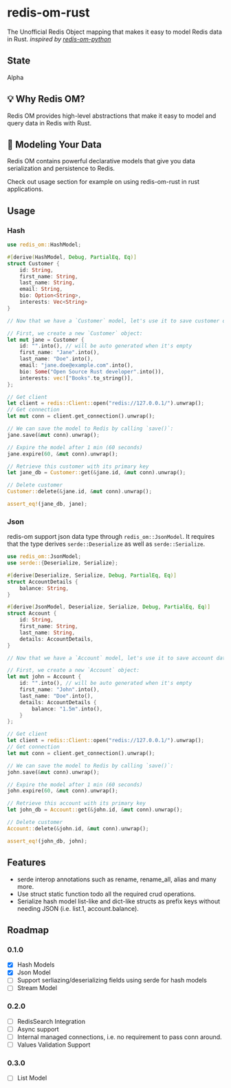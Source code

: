 # redis-om-rust

The Unofficial Redis Object mapping that makes it easy to model Redis data in Rust. _inspired by [redis-om-python](https://github.com/redis/redis-om-python)_

## State

Alpha

## 💡 Why Redis OM?

Redis OM provides high-level abstractions that make it easy to model and query data in Redis with Rust.

## 📇 Modeling Your Data

Redis OM contains powerful declarative models that give you data serialization and persistence to Redis.

Check out usage section for example on using redis-om-rust in rust applications.

## Usage

### Hash

```rust
use redis_om::HashModel;

#[derive(HashModel, Debug, PartialEq, Eq)]
struct Customer {
    id: String,
    first_name: String,
    last_name: String,
    email: String,
    bio: Option<String>,
    interests: Vec<String>
}

// Now that we have a `Customer` model, let's use it to save customer data to Redis.

// First, we create a new `Customer` object:
let mut jane = Customer {
    id: "".into(), // will be auto generated when it's empty
    first_name: "Jane".into(),
    last_name: "Doe".into(),
    email: "jane.doe@example.com".into(),
    bio: Some("Open Source Rust developer".into()),
    interests: vec!["Books".to_string()],
};

// Get client
let client = redis::Client::open("redis://127.0.0.1/").unwrap();
// Get connection
let mut conn = client.get_connection().unwrap();

// We can save the model to Redis by calling `save()`:
jane.save(&mut conn).unwrap();

// Expire the model after 1 min (60 seconds)
jane.expire(60, &mut conn).unwrap();

// Retrieve this customer with its primary key
let jane_db = Customer::get(&jane.id, &mut conn).unwrap();

// Delete customer
Customer::delete(&jane.id, &mut conn).unwrap();

assert_eq!(jane_db, jane);
```

### Json

redis-om support json data type through `redis_om::JsonModel`. It requires that the type
derives `serde::Deserialize` as well as `serde::Serialize`.

```rust
use redis_om::JsonModel;
use serde::{Deserialize, Serialize};

#[derive(Deserialize, Serialize, Debug, PartialEq, Eq)]
struct AccountDetails {
    balance: String,
}

#[derive(JsonModel, Deserialize, Serialize, Debug, PartialEq, Eq)]
struct Account {
    id: String,
    first_name: String,
    last_name: String,
    details: AccountDetails,
}

// Now that we have a `Account` model, let's use it to save account data to Redis.

// First, we create a new `Account` object:
let mut john = Account {
    id: "".into(), // will be auto generated when it's empty
    first_name: "John".into(),
    last_name: "Doe".into(),
    details: AccountDetails {
        balance: "1.5m".into(),
    }
};

// Get client
let client = redis::Client::open("redis://127.0.0.1/").unwrap();
// Get connection
let mut conn = client.get_connection().unwrap();

// We can save the model to Redis by calling `save()`:
john.save(&mut conn).unwrap();

// Expire the model after 1 min (60 seconds)
john.expire(60, &mut conn).unwrap();

// Retrieve this account with its primary key
let john_db = Account::get(&john.id, &mut conn).unwrap();

// Delete customer
Account::delete(&john.id, &mut conn).unwrap();

assert_eq!(john_db, john);
```

## Features

- serde interop annotations such as rename, rename_all, alias and many more.
- Use struct static function todo all the required crud operations.
- Serialize hash model list-like and dict-like structs as prefix keys without needing JSON
  (i.e. list.1, account.balance).


## Roadmap

### 0.1.0

- [x] Hash Models
- [x] Json Model
- [ ] Support serliazing/deserializing fields using serde for hash models
- [ ] Stream Model

### 0.2.0
- [ ] RedisSearch Integration
- [ ] Async support
- [ ] Internal managed connections, i.e. no requirement to pass conn around.
- [ ] Values Validation Support

### 0.3.0
- [ ] List Model
